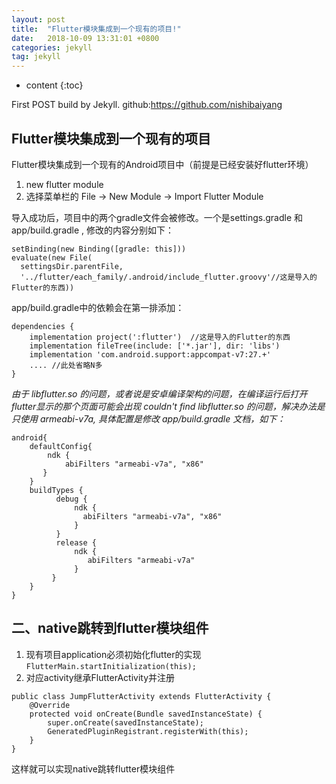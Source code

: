 ```yaml
---
layout: post
title:  "Flutter模块集成到一个现有的项目!"
date:   2018-10-09 13:31:01 +0800
categories: jekyll
tag: jekyll
---
```


* content
{:toc}


First POST build by Jekyll.
github:https://github.com/nishibaiyang


Flutter模块集成到一个现有的项目
------------------------

Flutter模块集成到一个现有的Android项目中（前提是已经安装好flutter环境）

1. new flutter module
2. 选择菜单栏的 File -> New Module -> Import Flutter Module

导入成功后，项目中的两个gradle文件会被修改。一个是settings.gradle 和 app/build.gradle , 修改的内容分别如下：
```
setBinding(new Binding([gradle: this]))
evaluate(new File(
  settingsDir.parentFile,
  '../flutter/each_family/.android/include_flutter.groovy'//这是导入的Flutter的东西))
```


app/build.gradle中的依赖会在第一排添加：
```
dependencies {
    implementation project(':flutter')  //这是导入的Flutter的东西
    implementation fileTree(include: ['*.jar'], dir: 'libs')
    implementation 'com.android.support:appcompat-v7:27.+'
    .... //此处省略N多
}
```

*由于 libflutter.so 的问题，或者说是安卓编译架构的问题，在编译运行后打开flutter显示的那个页面可能会出现 couldn't find libflutter.so 的问题，解决办法是只使用 armeabi-v7a, 具体配置是修改 app/build.gradle 文档，如下：*

```
android{
    defaultConfig{
        ndk {
            abiFilters "armeabi-v7a", "x86"
       }
    }
    buildTypes {
          debug {
              ndk {
                abiFilters "armeabi-v7a", "x86"
              }
          }
          release {
              ndk {
                 abiFilters "armeabi-v7a"
              }   
         }
    }
}
```

## 二、native跳转到flutter模块组件

1. 现有项目application必须初始化flutter的实现``` FlutterMain.startInitialization(this); ```
2. 对应activity继承FlutterActivity并注册
``` 
public class JumpFlutterActivity extends FlutterActivity {
    @Override
    protected void onCreate(Bundle savedInstanceState) {
        super.onCreate(savedInstanceState);
        GeneratedPluginRegistrant.registerWith(this);
    }
} 
```
这样就可以实现native跳转flutter模块组件




[jekyll]:      http://jekyllrb.com
[jekyll-gh]:   https://github.com/jekyll/jekyll
[jekyll-help]: https://github.com/jekyll/jekyll-help
